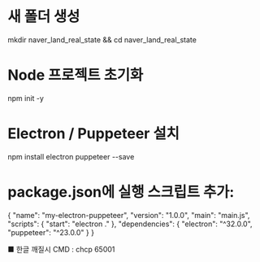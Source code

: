 # 새 폴더 생성
mkdir naver_land_real_state && cd naver_land_real_state

# Node 프로젝트 초기화
npm init -y

# Electron / Puppeteer 설치
npm install electron puppeteer --save


# package.json에 실행 스크립트 추가:
{
    "name": "my-electron-puppeteer",
    "version": "1.0.0",
    "main": "main.js",
    "scripts": {
        "start": "electron ."
    },
    "dependencies": {
    "electron": "^32.0.0",
    "puppeteer": "^23.0.0"
    }
}


■ 한글 깨질시
CMD : chcp 65001